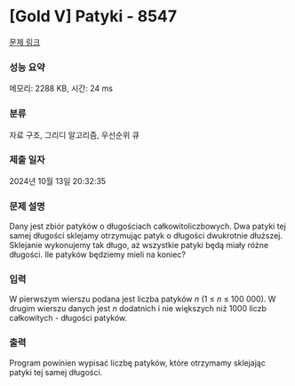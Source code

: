 # [Gold V] Patyki - 8547 

[문제 링크](https://www.acmicpc.net/problem/8547) 

### 성능 요약

메모리: 2288 KB, 시간: 24 ms

### 분류

자료 구조, 그리디 알고리즘, 우선순위 큐

### 제출 일자

2024년 10월 13일 20:32:35

### 문제 설명

<p>Dany jest zbiór patyków o długościach całkowitoliczbowych. Dwa patyki tej samej długości sklejamy otrzymując patyk o długości dwukrotnie dłuższej. Sklejanie wykonujemy tak długo, aż wszystkie patyki będą miały różne długości. Ile patyków będziemy mieli na koniec?</p>

### 입력 

 <p>W pierwszym wierszu podana jest liczba patyków <em>n</em> (1 ≤ <em>n</em> ≤ 100 000). W drugim wierszu danych jest <em>n</em> dodatnich i nie większych niż 1000 liczb całkowitych - długości patyków.</p>

### 출력 

 <p>Program powinien wypisać liczbę patyków, które otrzymamy sklejając patyki tej samej długości.</p>


